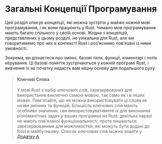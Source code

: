 # Загальні Концепції Програмування

Цей розділ описує концепції, які можна зустріти у майже кожній мові програмування, і як вони працюють у Rust. Чимало мов програмування мають багато спільного у своїй основі. Жодна з концепцій, представлених у цьому розділі, не унікальна для Rust, але ми говоритимемо про них в контексті Rust і роз'яснимо пов'язані із ними умовності.

Зокрема, ви дізнаєтеся про змінні, базові типи, функції, коментарі і потік керування. Ці базові поняття зустрічаються у кожній програмі Rust, і вивчення їх на початку надасть вам міцну основу для подальшого руху.

> #### Ключові Слова
> 
> У мові Rust є набір *ключових слів*, зарезервованих для використання виключно самою мовою, так само як і в інших мовах. Пам'ятайте, що не можна використовувати ці слова як назви змінних та функцій. Більшість ключових слів мають особливе значення, і ви використовуватимете їх для виконання різноманітних задач у ваших програмах на Rust; декілька наразі не мають пов'язаної функціональності, проте лишаються зарезервованими для можливостей, які можуть бути додані до Rust в майбутньому. Список ключових слів можна знайти у [Додатку A][appendix_a]<!-- ignore -->.

[appendix_a]: appendix-01-keywords.md

